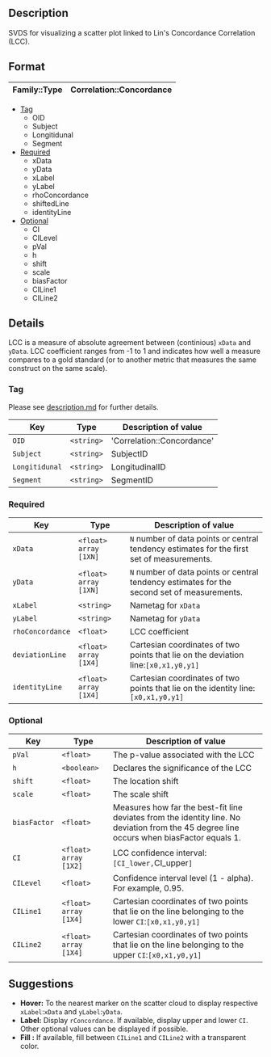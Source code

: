 ## Description  

SVDS for visualizing a scatter plot linked to Lin's Concordance Correlation (LCC). 

## Format

| Family::Type | Correlation::Concordance |
|-----|----------------------------|

- [Tag](https://github.com/agahkarakuzu/svds/blob/master/Pearson.md#format)
    - OID
    - Subject 
    - Longitidunal
    - Segment 
- [Required](https://github.com/agahkarakuzu/svds/blob/master/Pearson.md#format)
     - xData     
     - yData     
     - xLabel    
     - yLabel
     - rhoConcordance
     - shiftedLine 
     - identityLine   
- [Optional](https://github.com/agahkarakuzu/svds/blob/master/Pearson.md#format)
     - CI        
     - CILevel    
     - pVal  
     - h          
     - shift
     - scale
     - biasFactor
     - CILine1    
     - CILine2    

## Details

LCC is a measure of absolute agreement between (continious) `xData` and `yData`. LCC coefficient ranges from -1 to 1 and indicates how well a measure compares to a gold standard (or to another metric that measures the same construct on the same scale).


### Tag

Please see [description.md](https://github.com/agahkarakuzu/svds/blob/master/description.md) for further details. 

| Key       | Type                    | Description of value                                       |
|-----------|-------------------------|------------------------------------------------------------|
| `OID`   | `<string>`|    'Correlation::Concordance'          |
| `Subject` | `<string>`|     SubjectID          |
| `Longitidunal`   | `<string>`|    LongitudinalID        |
| `Segment`   | `<string>`|    SegmentID        |

### Required

| Key        | Type                  | Description of value                                                                                |
|------------|-----------------------|-----------------------------------------------------------------------------------------------------|
| `xData`    | `<float>` `array [1XN]` | `N` number of data points or central tendency estimates for the first set of measurements.  |
| `yData`    | `<float>` `array [1XN]` | `N` number of data points or central tendency estimates for the second set of measurements. |
| `xLabel`   | `<string>`            | Nametag for `xData`                                                                                 |
| `yLabel`   | `<string>`            | Nametag for `yData`                                                                                 |
| `rhoConcordance` | `<float>`             | LCC coefficient                                                                                    |
| `deviationLine`  | `<float>` `array [1X4]` | Cartesian coordinates of two points that lie on the deviation line:`[x0,x1,y0,y1]`                   |
| `identityLine`  | `<float>` `array [1X4]` | Cartesian coordinates of two points that lie on the identity line:`[x0,x1,y0,y1]`              |

### Optional

| Key       | Type                    | Description of value                                       |
|-----------|-------------------------|------------------------------------------------------------|
| `pVal`      | `<float>`| The p-value associated with the LCC    |
| `h` | `<boolean>`        | Declares the significance of the LCC |
| `shift` | `<float>`      | The location shift |
| `scale` | `<float>`        | The scale shift|
| `biasFactor` | `<float>`        |  Measures how far the best-fit line deviates from the identity line. No deviation from the 45 degree line occurs when biasFactor equals 1.|
| `CI`      | `<float>` `array [1X2]` | LCC confidence interval: `[CI_lower,`CI_upper`]`          |
| `CILevel` | `<float>`               | Confidence interval level (1 - alpha). For example, 0.95.  |     
| `CILine1` | `<float>` `array [1X4]`  | Cartesian coordinates of two points that lie on the line belonging to the lower `CI`:`[x0,x1,y0,y1]` |  
| `CILine2` | `<float>` `array [1X4]`  | Cartesian coordinates of two points that lie on the line belonging to the upper `CI`:`[x0,x1,y0,y1]` |    

## Suggestions

- **Hover:**    To the nearest marker on the scatter cloud to display respective `xLabel`:`xData` and `yLabel`:`yData`.
- **Label:**    Display  `rConcordance`. If available, display upper and lower `CI`. Other optional values can be displayed if possible.
- **Fill :**    If available, fill between `CILine1` and `CILine2` with a transparent color.
